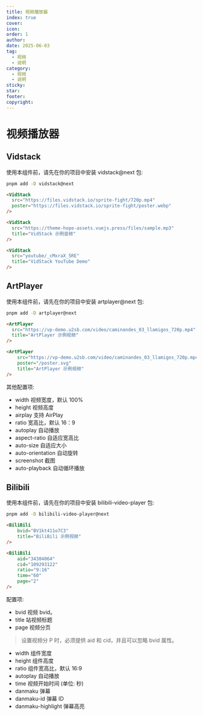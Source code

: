 ```yaml
---
title: 视频播放器
index: true
cover: 
icon: 
order: 1
author: 
date: 2025-06-03
tag:
  - 视频
  - 说明
category:
  - 视频
  - 说明
sticky: 
star: 
footer: 
copyright: 
---
```


# 视频播放器

## Vidstack

使用本组件前，请先在你的项目中安装 vidstack@next 包:

```bash
pnpm add -D vidstack@next
```

```html
<VidStack
  src="https://files.vidstack.io/sprite-fight/720p.mp4"
  poster="https://files.vidstack.io/sprite-fight/poster.webp"
/>

<VidStack
  src="https://theme-hope-assets.vuejs.press/files/sample.mp3"
  title="VidStack 示例音频"
/>

<VidStack
  src="youtube/_cMxraX_5RE"
  title="VidStack YouTube Demo"
/>
```

## ArtPlayer

使用本组件前，请先在你的项目中安装 artplayer@next 包:

```bash
pnpm add -D artplayer@next
```

```html
<ArtPlayer
  src="https://vp-demo.u2sb.com/video/caminandes_03_llamigos_720p.mp4"
  title="ArtPlayer 示例视频"
/>
```

```html
<ArtPlayer  
	src="https://vp-demo.u2sb.com/video/caminandes_03_llamigos_720p.mp4"  
	poster="/poster.svg"  
	title="ArtPlayer 示例视频"  
/>
```

其他配置项:

 - width 视频宽度，默认 100%
 - height 视频高度
 - airplay 支持 AirPlay
 - ratio 宽高比，默认 16：9
 - autoplay 自动播放
 - aspect-ratio 自适应宽高比
 - auto-size 自适应大小
 - auto-orientation 自动旋转
 - screenshot 截图
 - auto-playback 自动循环播放

## Bilibili

使用本组件前，请先在你的项目中安装 bilibili-video-player 包:

```bash
pnpm add -D bilibili-video-player@next
```

```html
<BiliBili  
	bvid="BV1kt411o7C3"  
	title="BiliBili 示例视频"  
/>
```

```html
<BiliBili  
	aid="34304064"  
	cid="109293122"  
	ratio="9:16"  
	time="60"  
	page="2"  
/>
```

配置项:

- bvid 视频 bvid。
- title 站视频标题
- page 视频分页

> 设置视频分 P 时，必须提供 aid 和 cid，并且可以忽略 bvid 属性。

- width 组件宽度
- height 组件高度
- ratio 组件宽高比，默认 16:9
- autoplay 自动播放
- time 视频开始时间 (单位: 秒)
- danmaku 弹幕
- danmaku-id 弹幕 ID
- danmaku-highlight 弹幕高亮
